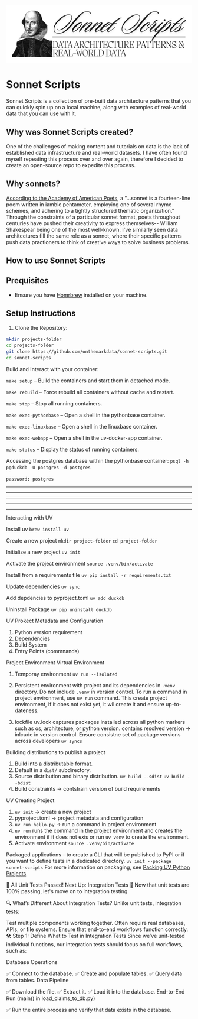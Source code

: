 ![](./assets/images/sonnet_scripts_banner.png)
# Sonnet Scripts
Sonnet Scripts is a collection of pre-built data architecture patterns that you can quickly spin up on a local machine, along with examples of real-world data that you can use with it.

## Why was Sonnet Scripts created?
One of the challenges of making content and tutorials on data is the lack of established data infrastructure and real-world datasets. I have often found myself repeating this process over and over again, therefore I decided to create an open-source repo to expedite this process.

## Why sonnets?
[According to the Academy of American Poets](https://poets.org/glossary/sonnet), a "...sonnet is a fourteen-line poem written in iambic pentameter, employing one of several rhyme schemes, and adhering to a tightly structured thematic organization." Through the constraints of a particular sonnet format, poets throughout centuries have pushed their creativity to express themselves-- William Shakespear being one of the most well-known. I've similarly seen data architectures fill the same role as a sonnet, where their specific patterns push data practioners to think of creative ways to solve business problems.



## How to use Sonnet Scripts


## Prequisites
- Ensure you have [Homrbrew](https://brew.sh/) installed on your machine.

## Setup Instructions

1. Clone the Repository:
```bash
mkdir projects-folder
cd projects-folder
git clone https://github.com/onthemarkdata/sonnet-scripts.git
cd sonnet-scripts
```

Build and Interact with your container:

`make setup` – Build the containers and start them in detached mode.

`make rebuild` – Force rebuild all containers without cache and restart.

`make stop` – Stop all running containers.

`make exec-pythonbase` – Open a shell in the pythonbase container.

`make exec-linuxbase` – Open a shell in the linuxbase container.

`make exec-webapp` – Open a shell in the uv-docker-app container.

`make status` – Display the status of running containers.


Accessing the postgres database within the pythonbase container:
`psql -h pgduckdb -U postgres -d postgres` 

`password: postgres`

____________________________________________________________________________________
____________________________________________________________________________________
____________________________________________________________________________________
____________________________________________________________________________________
____________________________________________________________________________________











Interacting with UV

Install uv
`brew install uv`

Create a new project
`mkdir project-folder`
`cd project-folder`

Initialize a new project
`uv init`

Activate the project environment
`source .venv/bin/activate`

Install from a requirements file
`uv pip install -r requirements.txt`

Update dependencies
`uv sync`


Add depdencies to pyproject.toml
`uv add duckdb`

Uninstall Package
`uv pip uninstall duckdb`


UV Prokect Metadata and Configuration
1. Python version requirement
2. Dependencies
3. Build System
4. Entry Points (commnands)

Project Environment
Virtual Environment

1. Temporay environment
`uv run --isolated`

2. Persistent environment with project and its dependencies in `.venv` directory.
   Do not include `.venv` in version control. To run a command in project environment, use `uv run` command.
   This create project environment, if it does not exist yet, it wil create it and ensure up-to-dateness.

3. lockfile
    uv.lock captures packages installed across all python markers such as os, architecture, or python version.
    contains resolved version -> inlcude in version control.
    Ensure consistne set of package versions across developers
    `uv syncs`

Building distributions to publish a project

1. Build into a distributable format.
2. Default in a `dist/` subdirectory.
3. Source distribution and binary distribution.
    `uv build --sdist`
    `uv build --bdist`
4. Build constraints -> contstrain version of build requirements

UV Creating Project

1. `uv init` -> create a new project
2. pyproject.toml -> project metadata and configuration
3. `uv run hello.py` -> run a command in project environment
4. `uv run` runs the command in the project environment and creates the environment if it does not exis or run `uv venv` to create the environment.
5. Activate environment `source .venv/bin/activate`

Packaged applications - to create a CLI that will be published to PyPI or if you want to define tests in a dedicated directory.
`uv init --package sonnet-scripts`
For more information on packaging, see [Packing UV Python Projects](https://docs.astral.sh/uv/concepts/projects/init/#packaged-applications)



🎉 All Unit Tests Passed! Next Up: Integration Tests 🚀
Now that unit tests are 100% passing, let's move on to integration testing.

🔍 What’s Different About Integration Tests?
Unlike unit tests, integration tests:

Test multiple components working together.
Often require real databases, APIs, or file systems.
Ensure that end-to-end workflows function correctly.
🛠 Step 1: Define What to Test in Integration Tests
Since we’ve unit-tested individual functions, our integration tests should focus on full workflows, such as:

Database Operations

✅ Connect to the database.
✅ Create and populate tables.
✅ Query data from tables.
Data Pipeline

✅ Download the file.
✅ Extract it.
✅ Load it into the database.
End-to-End Run (main() in load_claims_to_db.py)

✅ Run the entire process and verify that data exists in the database.